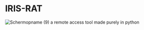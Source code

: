 # IRIS-RAT
![Schermopname (9)](https://user-images.githubusercontent.com/94076644/170100214-c519ea4a-ff4b-45d7-a18f-e75e058c748a.png)
a remote access tool made purely in python
